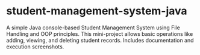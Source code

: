 # student-management-system-java
A simple Java console-based Student Management System using File Handling and OOP principles. This mini-project allows basic operations like adding, viewing, and deleting student records. Includes documentation and execution screenshots.  
